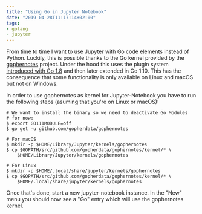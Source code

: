 ```yaml
---
title: "Using Go in Jupyter Notebook"
date: "2019-04-28T11:17:14+02:00"
tags:
- golang
- jupyter
---
```


From time to time I want to use Jupyter with Go code elements instead
of Python. Luckily, this is possible thanks to the Go kernel provided
by the [gophernotes][] project. Under the hood this uses the plugin
system [introduced with Go 1.8][p18] and then later extended in Go
1.10. This has the consequence that some functionality is only
available on Linux and macOS but not on Windows.

In order to use gophernotes as kernel for Jupyter-Notebook you have to
run the following steps (asuming that you're on Linux or macOS):

```
# We want to install the binary so we need to deactivate Go Modules
# for now:
$ export GO111MODULE=off
$ go get -u github.com/gopherdata/gophernotes

# For macOS
$ mkdir -p $HOME/Library/Jupyter/kernels/gophernotes
$ cp $GOPATH/src/github.com/gopherdata/gophernotes/kernel/* \
    $HOME/Library/Jupyter/kernels/gophernotes

# For Linux
$ mkdir -p $HOME/.local/share/jupyter/kernels/gophernotes
$ cp $GOPATH/src/github.com/gopherdata/gophernotes/kernel/* \
    $HOME/.local/share/jupyter/kernels/gophernotes
```

Once that's done, start a new jupyter-notebook instance. In the "New"
menu you should now see a "Go" entry which will use the gophernotes
kernel.


[jupyter]: https://jupyter.org/
[gophernotes]: https://github.com/gopherdata/gophernotes
[p18]: https://golang.org/doc/go1.8#plugin
